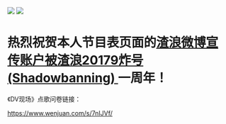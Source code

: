 [![](https://img.shields.io/badge/We_Support_Anti--996-Mega_Corps_Not_Welcome-ff6c00.svg)](https://github.com/996icu/996.ICU/blob/master/README_CN.md)
[![](https://img.shields.io/badge/Don't_forget_to_boycott_them!-ff6c00.svg)](https://github.com/996icu/996.ICU/blob/master/blacklist)

# 热烈祝贺本人节目表页面的[渣浪微博宣传账户被渣浪20179炸号 (Shadowbanning) ](https://github.com/mraandtux/mraandtux.github.com/issues/3)一周年！

《DV现场》点歌问卷链接：

https://www.wenjuan.com/s/7nIJVf/

